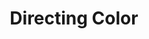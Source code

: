 ---
layout: course
title: Directing Color
educator: Ollie Kenchington
image: /assets/images/courses/directing-color.jpg
course_url: https://www.mzed.com/courses/directing-color
description: Learn how to use color theory and visual language throughout filmmaking to enhance storytelling, not just create a "look."
lessons: 8
runtime: 1h 25m
position: 53
topics: color-grading, filmmaking, visual-storytelling
show_stats: true
show_pricing: true
--- 